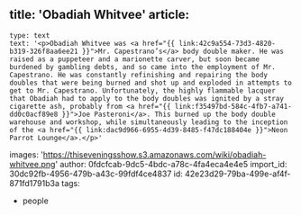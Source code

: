 title: '​Obadiah Whitvee'
article:
  -
    type: text
    text: '<p>Obadiah Whitvee was <a href="{{ link:42c9a554-73d3-4820-b319-326f8aa6ee21 }}">Mr. Capestrano’s</a> body double maker. He was raised as a puppeteer and a marionette carver, but soon became burdened by gambling debts, and so came into the employment of Mr. Capestrano. He was constantly refinishing and repairing the body doubles that were being burned and shot up and exploded in attempts to get to Mr. Capestrano. Unfortunately, the highly flammable lacquer that Obadiah had to apply to the body doubles was ignited by a stray cigarette ash, probably from <a href="{{ link:f35497bd-584c-4fb7-a741-dd0c0acf89e8 }}">Joe Pasteroni</a>. This burned up the body double warehouse and workshop, while simultaneously leading to the inception of the <a href="{{ link:dac9d966-6955-4d39-8485-f47dc188404e }}">Neon Parrot Lounge</a>.</p>'
images: 'https://thiseveningsshow.s3.amazonaws.com/wiki/obadiah-whitvee.png'
author: 0fdcfcab-9dc5-4bdc-a78c-4fa4eca4e4e5
import_id: 30dc92fb-4956-479b-a43c-99fdf4ce4837
id: 42e23d29-79ba-499e-af4f-871fd1791b3a
tags:
  - people

